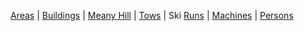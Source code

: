 [Areas](Areas) |  [Buildings](Buildings) | [Meany Hill](Meany-Hill) | [Tows](Tows) | Ski [Runs](Runs) | [Machines](Machines) | [Persons](Persons)
